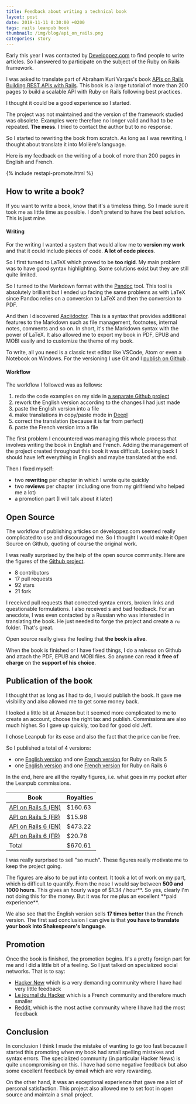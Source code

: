 ```yaml
---
title: Feedback about writing a technical book
layout: post
date: 2019-11-11 0:30:00 +0200
tags: rails leanpub book
thumbnail: /img/blog/api_on_rails.png
categories: story
---
```


Early this year I was contacted by [Developpez.com](https://www.developpez.com/) to find people to write articles. So I answered to participate on the subject of the Ruby on Rails framework.

I was asked to translate part of Abraham Kuri Vargas's book [APIs on Rails Building REST APIs with Rails](http://apionrails.icalialabs.com/). This book is a large tutorial of more than 200 pages to build a scalable API with Ruby on Rails following best practices.

I thought it could be a good experience so I started.

The project was not maintained and the version of the framework studied was obsolete. Examples were therefore no longer valid and had to be repeated. **The mess**. I tried to contact the author but to no response.

So I started to rewriting the book from scratch. As long as I was rewriting, I thought about translate it into Molière's language.

Here is my feedback on the writing of a book of more than 200 pages in English and French.

{% include restapi-promote.html %}

## How to write a book?

If you want to write a book, know that it's a timeless thing. So I made sure it took me as little time as possible. I don't pretend to have the best solution. This is just mine.

#### Writing

For the writing I wanted a system that would allow me to **version my work** and that it could include pieces of code. **A lot of code pieces**.

So I first turned to LaTeX which proved to be **too rigid**. My main problem was to have good syntax highlighting. Some solutions exist but they are still quite limited.

So I turned to the Markdown format with the [Pandoc](http://pandoc.org/) tool. This tool is absolutely brilliant but I ended up facing the same problems as with LaTeX since Pandoc relies on a conversion to LaTeX and then the conversion to PDF.

And then I discovered [Asciidoctor](https://asciidoctor.org). This is a syntax that provides additional features to the Markdown such as file management, footnotes, internal notes, comments and so on. In short, it's the Markdown syntax with the power of LaTeX. It also allowed me to export my book in PDF, EPUB and MOBI easily and to customize the theme of my book.

To write, all you need is a classic text editor like VSCode, Atom or even a Notebook on Windows. For the versioning I use Git and I [publish on Github][repo] .

#### Workflow

The workflow I followed was as follows:

1. redo the code examples on my side in [a separate Github project](https://github.com/madeindjs/market_place_api_6)
2. rework the English version according to the changes I had just made
3. paste the English version into a file
4. make translations in copy/paste mode in [Deepl](https://deepl.com)
5. correct the translation (because it is far from perfect)
6. paste the French version into a file

The first problem I encountered was managing this whole process that involves writing the book in English and French. Adding the management of the project created throughout this book it was difficult. Looking back I should have left everything in English and maybe translated at the end.

Then I fixed myself:

- two **rewriting** per chapter in which I wrote quite quickly
- two **reviews** per chapter (including one from my girlfriend who helped me a lot)
- a promotion part (I will talk about it later)

## Open Source

The workflow of publishing articles on développez.com seemed really complicated to use and discouraged me. So I thought I would make it Open Source on Github, quoting of course the original work.

I was really surprised by the help of the open source community. Here are the figures of the [Github project][repo].

- 8 contributors
- 17 pull requests
- 92 stars
- 21 fork

I received pull requests that corrected syntax errors, broken links and questionable formulations. I also received s and bad feedback. For an anecdote, I was even contacted by a Russian who was interested in translating the book. He just needed to forge the project and create a `ru` folder. That's great.

Open source really gives the feeling that **the book is alive**.

When the book is finished or I have fixed things, I do a _release_ on Github and attach the PDF, EPUB and MOBI files. So anyone can read it **free of charge** on the **support of his choice**.

## Publication of the book

I thought that as long as I had to do, I would publish the book. It gave me visibility and also allowed me to get some money back.

I looked a little bit at Amazon but it seemed more complicated to me to create an account, choose the right tax and publish. Commissions are also much higher. So I gave up quickly, too bad for good old Jeff.

I chose Leanpub for its ease and also the fact that the price can be free.

So I published a total of 4 versions:

- one [English version](https://leanpub.com/apionrails5) and one [French version](https://leanpub.com/apionrails5-fr) for Ruby on Rails 5
- one [English version](https://leanpub.com/apionrails6) and one [French version](https://leanpub.com/apionrails6-fr) for Ruby on Rails 6

In the end, here are all the royalty figures, i.e. what goes in my pocket after the Leanpub commissions.

| Book                                                      | Royalties |
| --------------------------------------------------------- | --------- |
| [API on Rails 5 (EN)](https://leanpub.com/apionrails5)    | \$160.63  |
| [API on Rails 5 (FR)](https://leanpub.com/apionrails5-fr) | \$15.98   |
| [API on Rails 6 (EN)](https://leanpub.com/apionrails6)    | \$473.22  |
| [API on Rails 6 (FR)](https://leanpub.com/apionrails6-fr) | \$20.78   |
| Total                                                     | \$670.61  |

I was really surprised to sell "so much". These figures really motivate me to keep the project going.

The figures are also to be put into context. It took a lot of work on my part, which is difficult to quantify. From the nose I would say between **500 and 1000 hours**. This gives an hourly wage of \$1.34 / hour**. So yes, clearly I'm not doing this for the money. But it was for me plus an excellent **paid experience\*\*.

We also see that the English version sells **17 times better** than the French version. The first sad conclusion I can give is that **you have to translate your book into Shakespeare's language**.

## Promotion

Once the book is finished, the promotion begins. It's a pretty foreign part for me and I did a little bit of a feeling. So I just talked on specialized social networks. That is to say:

- [Hacker New](https://news.ycombinator.com/item?id=20736819) which is a very demanding community where I have had very little feedback
- [Le journal du Hacker](https://www.journalduhacker.net/s/3b7gms/api_on_rails_6) which is a French community and therefore much smaller
- [Reddit](https://www.reddit.com/r/rails/comments/csfjjf/api_on_rails_6/), which is the most active community where I have had the most feedback

## Conclusion

In conclusion I think I made the mistake of wanting to go too fast because I started this promoting when my book had small spelling mistakes and syntax errors. The specialized community (in particular Hacker News) is quite uncompromising on this. I have had some negative feedback but also some excellent feedback by email which are very rewarding.

On the other hand, it was an exceptional experience that gave me a lot of personal satisfaction. This project also allowed me to set foot in open source and maintain a small project.

[asciidoctor]: https://asciidoctor.org
[repo]: https://github.com/madeindjs/api_on_rails
